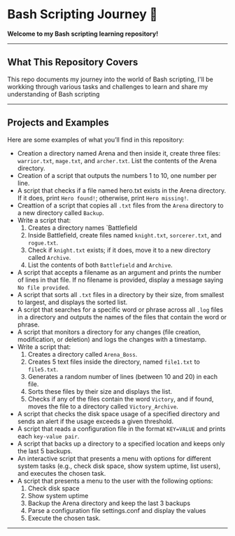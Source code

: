 # Bash Scripting Journey 🚀  
**Welcome to my Bash scripting learning repository!**  

---

## **What This Repository Covers**  
This repo documents my journey into the world of Bash scripting, I'll be workking through various tasks and challenges to learn and share my understanding of Bash scripting 

---

## **Projects and Examples**  
Here are some examples of what you’ll find in this repository:  

- Creation a directory named Arena and then inside it, create three files: `warrior.txt`, `mage.txt`, and `archer.txt`. List the contents of the Arena directory. 
- Creation of a script that outputs the numbers 1 to 10, one number per line.
- A script that checks if a file named hero.txt exists in the Arena directory. If it does, print `Hero found!`; otherwise, print `Hero missing!`.
- Creattion of a script that copies all `.txt` files from the `Arena` directory to a new directory called `Backup`.
- Write a script that:
  1. Creates a directory names `Battlefield
  2. Inside Battlefield, create files named `knight.txt`, `sorcerer.txt`, and `rogue.txt`.
  3. Check if `knight.txt` exists; if it does, move it to a new directory called `Archive`.
  4. List the contents of both `Battlefield` and `Archive`.
- A script that accepts a filename as an argument and prints the number of lines in that file. If no filename is provided, display a message saying `No file provided`.
- A script that sorts all `.txt` files in a directory by their size, from smallest to largest, and displays the sorted list.
- A script that searches for a specific word or phrase across all `.log` files in a directory and outputs the names of the files that contain the word or phrase.
- A script that monitors a directory for any changes (file creation, modification, or deletion) and logs the changes with a timestamp.
- Write a script that:
  1. Creates a directory called `Arena_Boss`.
  2. Creates 5 text files inside the directory, named `file1.txt` to `file5.txt`.
  3. Generates a random number of lines (between 10 and 20) in each file.
  4. Sorts these files by their size and displays the list.
  5. Checks if any of the files contain the word `Victory`, and if found, moves the file to a directory called `Victory_Archive`.
- A script that checks the disk space usage of a specified directory and sends an alert if the usage exceeds a given threshold.
- A script that reads a configuration file in the format `KEY=VALUE` and prints each `key-value pair`.
- A script that backs up a directory to a specified location and keeps only the last 5 backups.
- An interactive script that presents a menu with options for different system tasks (e.g., check disk space, show system uptime, list users), and executes the chosen task.
- A script that presents a menu to the user with the following options:
  1. Check disk space
  2. Show system uptime
  3. Backup the Arena directory and keep the last 3 backups
  4. Parse a configuration file settings.conf and display the values
  5. Execute the chosen task.





---

